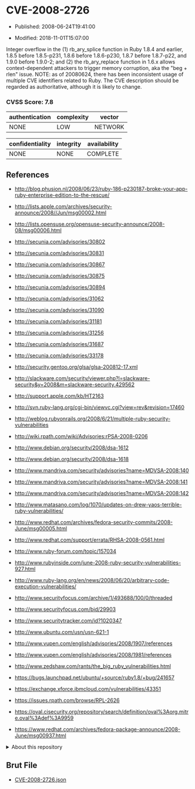 # CVE-2008-2726

- Published: 2008-06-24T19:41:00

- Modified: 2018-11-01T15:07:00

Integer overflow in the (1) rb_ary_splice function in Ruby 1.8.4 and earlier, 1.8.5 before 1.8.5-p231, 1.8.6 before 1.8.6-p230, 1.8.7 before 1.8.7-p22, and 1.9.0 before 1.9.0-2; and (2) the rb_ary_replace function in 1.6.x allows context-dependent attackers to trigger memory corruption, aka the "beg + rlen" issue.  NOTE: as of 20080624, there has been inconsistent usage of multiple CVE identifiers related to Ruby. The CVE description should be regarded as authoritative, although it is likely to change.

### CVSS Score: **7.8**

| authentication | complexity | vector |
| --- | --- | --- |
| NONE | LOW | NETWORK |

| confidentiality | integrity | availability |
| --- | --- | --- |
| NONE | NONE | COMPLETE |

## References

* http://blog.phusion.nl/2008/06/23/ruby-186-p230187-broke-your-app-ruby-enterprise-edition-to-the-rescue/

* http://lists.apple.com/archives/security-announce/2008//Jun/msg00002.html

* http://lists.opensuse.org/opensuse-security-announce/2008-08/msg00006.html

* http://secunia.com/advisories/30802

* http://secunia.com/advisories/30831

* http://secunia.com/advisories/30867

* http://secunia.com/advisories/30875

* http://secunia.com/advisories/30894

* http://secunia.com/advisories/31062

* http://secunia.com/advisories/31090

* http://secunia.com/advisories/31181

* http://secunia.com/advisories/31256

* http://secunia.com/advisories/31687

* http://secunia.com/advisories/33178

* http://security.gentoo.org/glsa/glsa-200812-17.xml

* http://slackware.com/security/viewer.php?l=slackware-security&y=2008&m=slackware-security.429562

* http://support.apple.com/kb/HT2163

* http://svn.ruby-lang.org/cgi-bin/viewvc.cgi?view=rev&revision=17460

* http://weblog.rubyonrails.org/2008/6/21/multiple-ruby-security-vulnerabilities

* http://wiki.rpath.com/wiki/Advisories:rPSA-2008-0206

* http://www.debian.org/security/2008/dsa-1612

* http://www.debian.org/security/2008/dsa-1618

* http://www.mandriva.com/security/advisories?name=MDVSA-2008:140

* http://www.mandriva.com/security/advisories?name=MDVSA-2008:141

* http://www.mandriva.com/security/advisories?name=MDVSA-2008:142

* http://www.matasano.com/log/1070/updates-on-drew-yaos-terrible-ruby-vulnerabilities/

* http://www.redhat.com/archives/fedora-security-commits/2008-June/msg00005.html

* http://www.redhat.com/support/errata/RHSA-2008-0561.html

* http://www.ruby-forum.com/topic/157034

* http://www.rubyinside.com/june-2008-ruby-security-vulnerabilities-927.html

* http://www.ruby-lang.org/en/news/2008/06/20/arbitrary-code-execution-vulnerabilities/

* http://www.securityfocus.com/archive/1/493688/100/0/threaded

* http://www.securityfocus.com/bid/29903

* http://www.securitytracker.com/id?1020347

* http://www.ubuntu.com/usn/usn-621-1

* http://www.vupen.com/english/advisories/2008/1907/references

* http://www.vupen.com/english/advisories/2008/1981/references

* http://www.zedshaw.com/rants/the_big_ruby_vulnerabilities.html

* https://bugs.launchpad.net/ubuntu/+source/ruby1.8/+bug/241657

* https://exchange.xforce.ibmcloud.com/vulnerabilities/43351

* https://issues.rpath.com/browse/RPL-2626

* https://oval.cisecurity.org/repository/search/definition/oval%3Aorg.mitre.oval%3Adef%3A9959

* https://www.redhat.com/archives/fedora-package-announce/2008-June/msg00937.html

<details>
<summary>About this repository</summary> 

  This repository is part of the project [Live Hack CVE](https://github.com/Live-Hack-CVE). Main website can be found [www.live-hack.org](https://www.live-hack.org) 
  
  Made by [Sn0wAlice](https://github.com/Sn0wAlice) for the people that care about security and need to have a feed of the latest CVEs. Hope you enjoy it, don't forget to star the repo and follow me on [Twitter](https://twitter.com/Sn0wAlice) and [Github](https://github.com/Sn0wAlice). And that is my [personnal website](https://www.alice-snow.me/)

  - [Home Page](https://github.com/Live-Hack-CVE)
  - [Framework](https://github.com/Live-Hack-CVE/cve-framework)
  - [CVE database](https://github.com/Live-Hack-CVE/full_database)
  - [Changelog](https://github.com/Live-Hack-CVE/Changelog)
</details>

## Brut File

* [CVE-2008-2726.json](https://raw.githubusercontent.com/Live-Hack-CVE/full_database/main/cves/2008/CVE-2008-2726.json)

